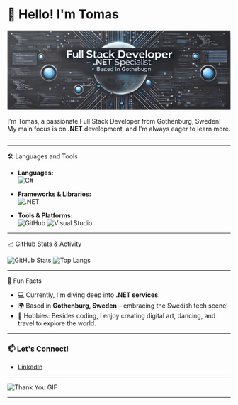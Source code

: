 # 👋 Hello! I'm Tomas

![Profile Banner](https://raw.githubusercontent.com/TomasSteifo/TomasSteifo/refs/heads/main/Screenshot%202024-11-11%20at%2013.17.24.png)

I'm Tomas, a passionate Full Stack Developer from Gothenburg, Sweden! My main focus is on **.NET** development, and I'm always eager to learn more.

--- 


---
 🛠️ Languages and Tools

- **Languages:**  
  ![C#](https://img.icons8.com/color/48/000000/c-sharp-logo.png) 

- **Frameworks & Libraries:**  
  ![.NET](https://img.icons8.com/color/48/000000/net-framework.png) 

- **Tools & Platforms:**  
  ![GitHub](https://img.icons8.com/fluent/48/000000/github.png)
  ![Visual Studio](https://img.icons8.com/color/48/visual-studio--v1.png)


---

📈 GitHub Stats & Activity

![GitHub Stats](https://github-readme-stats.vercel.app/api?username=TomasSteifo&show_icons=true&theme=radical)
![Top Langs](https://github-readme-stats.vercel.app/api/top-langs/?username=TomasSteifo&layout=compact&theme=radical)


---

🎉 Fun Facts

- 💻 Currently, I'm diving deep into **.NET services**.
- 🌍 Based in **Gothenburg, Sweden** – embracing the Swedish tech scene!
- 🎨 Hobbies: Besides coding, I enjoy creating digital art, dancing, and travel to explore the world.

---

### 📫 Let's Connect!

- [LinkedIn](www.linkedin.com/in/tomassteifo)

---

![Thank You GIF](https://media.giphy.com/media/dzaUX7CAG0Ihi/giphy.gif) <!-- Replace with any other animated GIF you like -->

---
